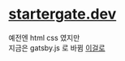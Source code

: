 # [startergate.dev](https://startergate.dev)
예전엔 html css 였지만\
지금은 gatsby.js 로 바뀜 [이걸로](https://github.com/startergate/about-me)
